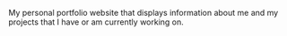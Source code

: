 My personal portfolio website that displays information about me and my projects that I have or am currently working on.
